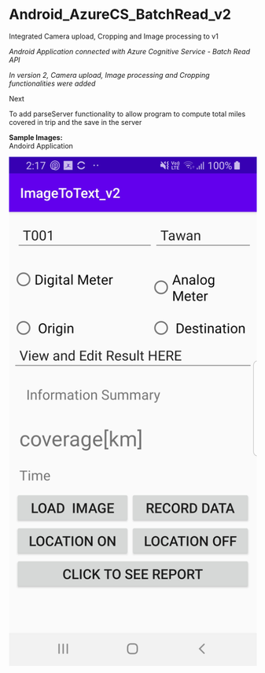 # Android_AzureCS_BatchRead_v2
Integrated Camera upload, Cropping and Image processing to v1

<p><i> Android Application connected with Azure Cognitive Service - Batch Read API   </i> </p>
<p><i> In version 2, Camera upload, Image processing and Cropping functionalities were added </i> </p>

<p>Next</p>
<p>To add parseServer functionality to allow program to compute total miles covered in trip and the save in the server </p>


<b> Sample Images:<br/></b>
Andoird Application

<img src=https://github.com/hkbtotw/Android_AzureCS_BatchRead_v2/blob/master/screenCapture/Screen01.JPG alt="Demo UI" width="800"/>
